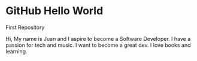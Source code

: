 # GitHub Hello World
First Repository

Hi, My name is Juan and I aspire to become a Software Developer. I have a passion for tech and music. I want to become a great dev. I love books and learning. 

